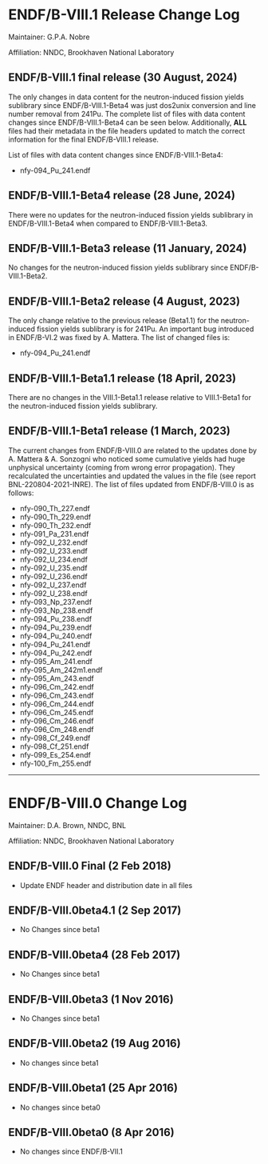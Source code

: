 ENDF/B-VIII.1 Release Change Log
=====================================

Maintainer: G.P.A. Nobre

Affiliation: NNDC, Brookhaven National Laboratory



ENDF/B-VIII.1 final release (30 August, 2024)
---------------------------------------------

The only changes in data content for the  neutron-induced fission yields sublibrary since ENDF/B-VIII.1-Beta4 was just dos2unix conversion and line number removal from 241Pu. The complete list of files with data content changes since ENDF/B-VIII.1-Beta4 can be seen below.
Additionally, **ALL** files had their metadata in the file headers updated to match the correct information for the final ENDF/B-VIII.1 release.

List of files with data content changes since ENDF/B-VIII.1-Beta4:

* nfy-094_Pu_241.endf










ENDF/B-VIII.1-Beta4 release (28 June, 2024)
---------------------------------------------

There were no updates for the neutron-induced fission yields sublibrary in ENDF/B-VIII.1-Beta4 when compared to ENDF/B-VIII.1-Beta3.





ENDF/B-VIII.1-Beta3 release (11 January, 2024)
---------------------------------------------

No changes for the neutron-induced fission yields sublibrary since ENDF/B-VIII.1-Beta2.



ENDF/B-VIII.1-Beta2 release (4 August, 2023)
---------------------------------------------

The only change relative to the previous release (Beta1.1) for the neutron-induced fission yields sublibrary is for 241Pu. An important bug introduced in ENDF/B-VI.2 was fixed by A. Mattera. The list of changed files is:

* nfy-094_Pu_241.endf


ENDF/B-VIII.1-Beta1.1 release (18 April, 2023)
---------------------------------------------

There are no changes in the VIII.1-Beta1.1 release relative to VIII.1-Beta1 for the neutron-induced fission yields sublibrary.

ENDF/B-VIII.1-Beta1 release (1 March, 2023)
---------------------------------------------

The current changes from ENDF/B-VIII.0 are related to the updates done by A. Mattera & A. Sonzogni who noticed some cumulative yields had huge unphysical uncertainty (coming from wrong error propagation). They recalculated the uncertainties and updated the values in the file (see report BNL-220804-2021-INRE). The list of files updated from ENDF/B-VIII.0 is as follows:

* nfy-090_Th_227.endf
* nfy-090_Th_229.endf
* nfy-090_Th_232.endf
* nfy-091_Pa_231.endf
* nfy-092_U_232.endf
* nfy-092_U_233.endf
* nfy-092_U_234.endf
* nfy-092_U_235.endf
* nfy-092_U_236.endf
* nfy-092_U_237.endf
* nfy-092_U_238.endf
* nfy-093_Np_237.endf
* nfy-093_Np_238.endf
* nfy-094_Pu_238.endf
* nfy-094_Pu_239.endf
* nfy-094_Pu_240.endf
* nfy-094_Pu_241.endf
* nfy-094_Pu_242.endf
* nfy-095_Am_241.endf
* nfy-095_Am_242m1.endf
* nfy-095_Am_243.endf
* nfy-096_Cm_242.endf
* nfy-096_Cm_243.endf
* nfy-096_Cm_244.endf
* nfy-096_Cm_245.endf
* nfy-096_Cm_246.endf
* nfy-096_Cm_248.endf
* nfy-098_Cf_249.endf
* nfy-098_Cf_251.endf
* nfy-099_Es_254.endf
* nfy-100_Fm_255.endf






----------------
ENDF/B-VIII.0 Change Log
========================

Maintainer: D.A. Brown, NNDC, BNL

Affiliation: NNDC, Brookhaven National Laboratory

ENDF/B-VIII.0 Final (2 Feb 2018)
--------------------------------

* Update ENDF header and distribution date in all files


ENDF/B-VIII.0beta4.1 (2 Sep 2017)
--------------------------------

* No Changes since beta1


ENDF/B-VIII.0beta4 (28 Feb 2017)
--------------------------------

* No Changes since beta1


ENDF/B-VIII.0beta3 (1 Nov 2016)
--------------------------------

* No Changes since beta1


ENDF/B-VIII.0beta2 (19 Aug 2016)
--------------------------------

* No changes since beta1


ENDF/B-VIII.0beta1 (25 Apr 2016)
--------------------------------

* No changes since beta0


ENDF/B-VIII.0beta0 (8 Apr 2016)
-------------------------------

* No changes since ENDF/B-VII.1
